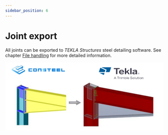 ```yaml
---
sidebar_position: 6
---
```

# Joint export

All joints can be exported to _TEKLA Structures_ steel detailing software. See chapter [File handling](../2_0_file-handling/2_9_exporting-model-data-from-dlubal-rstab-in-xlsx-format.md) for more detailed information.


![alt text](img/cstotekla.png)
<!-- wp:paragraph -->

<!-- /wp:paragraph -->
